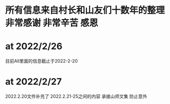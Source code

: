# 所有信息来自村长和山友们十数年的整理 非常感谢 非常辛苦 感恩

# at 2022/2/26
目前All里面的信息截止于2022-2-20  

# at 2022/2/27
2022.2.20文件补充了 2022.2.21-25之间的内容 承接山师文集 防止意外